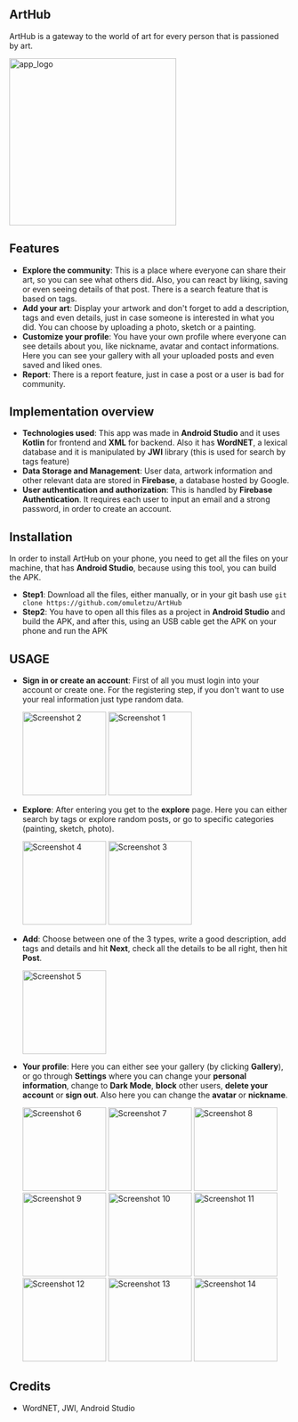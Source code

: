 ## ArtHub
  ArtHub is a gateway to the world of art for every person that is passioned by art.

<img src="https://github.com/omuletzu/ArtHub/assets/75565975/2394eeee-a060-4cfe-a7cb-9a2b95096da1" alt="app_logo" width="300">

## Features

- **Explore the community**: This is a place where everyone can share their art, so you can see what others did. Also, you can react by liking, saving or even seeing details of that post. There is a search feature that is based on tags. 
- **Add your art**: Display your artwork and don't forget to add a description, tags and even details, just in case someone is interested in what you did. You can choose by uploading a photo, sketch or a painting.
- **Customize your profile**: You have your own profile where everyone can see details about you, like nickname, avatar and contact informations. Here you can see your gallery with all your uploaded posts and even saved and liked ones.
- **Report**: There is a report feature, just in case a post or a user is bad for community.

## Implementation overview

- **Technologies used**: This app was made in **Android Studio** and it uses **Kotlin** for frontend and **XML** for backend. Also it has **WordNET**, a lexical database and it is manipulated by **JWI** library (this is used for search by tags feature)
- **Data Storage and Management**: User data, artwork information and other relevant data are stored in **Firebase**, a database hosted by Google.
- **User authentication and authorization**: This is handled by **Firebase Authentication**. It requires each user to input an email and a strong password, in order to create an account.

## Installation 

  In order to install ArtHub on your phone, you need to get all the files on your machine, that has **Android Studio**, because using this tool, you can build the APK.

- **Step1**: Download all the files, either manually, or in your git bash use `git clone https://github.com/omuletzu/ArtHub`
- **Step2**: You have to open all this files as a project in **Android Studio** and build the APK, and after this, using an USB cable get the APK on your phone and run the APK

## USAGE 

- **Sign in or create an account**: First of all you must login into your account or create one. For the registering step, if you don't want to use your real information just type random data.


  <img src="https://github.com/omuletzu/ArtHub/assets/75565975/851c82ef-8da4-4fb6-a8cf-57e0e4e755cd" alt="Screenshot 2" width="150">
  <img src="https://github.com/omuletzu/ArtHub/assets/75565975/0f443bee-5f12-4c7a-a839-80bf9c8dfef1" alt="Screenshot 1" width="150">


- **Explore**: After entering you get to the **explore** page. Here you can either search by tags or explore random posts, or go to specific categories (painting, sketch, photo).

  <img src="https://github.com/omuletzu/ArtHub/assets/75565975/023b16a2-d5b4-47fd-aae2-637d7b8e2d07" alt="Screenshot 4" width="150">
  <img src="https://github.com/omuletzu/ArtHub/assets/75565975/33b454eb-55ce-43e3-97b2-f88d81bd223f" alt="Screenshot 3" width="150">

  
- **Add**: Choose between one of the 3 types, write a good description, add tags and details and hit **Next**, check all the details to be all right, then hit **Post**.


  <img src="https://github.com/omuletzu/ArtHub/assets/75565975/c414a1e9-0e4f-456b-8497-9d2bf91177ec" alt="Screenshot 5" width="150">

  
- **Your profile**: Here you can either see your gallery (by clicking **Gallery**), or go through **Settings** where you can change your **personal information**, change to **Dark Mode**, **block** other users, **delete your account** or **sign out**. Also here you can change the **avatar** or **nickname**.

  <img src="https://github.com/omuletzu/ArtHub/assets/75565975/0af0338d-d08a-456e-827d-9e641ab7e216" alt="Screenshot 6" width="150">
  <img src="https://github.com/omuletzu/ArtHub/assets/75565975/8a15cb2f-49a2-46e4-8abd-5ecad59908cf" alt="Screenshot 7" width="150">
  <img src="https://github.com/omuletzu/ArtHub/assets/75565975/35d2fd42-32f3-421f-818a-c5485274b07e" alt="Screenshot 8" width="150">
  <img src="https://github.com/omuletzu/ArtHub/assets/75565975/8b15200b-db59-405f-a467-cbe34be1980a" alt="Screenshot 9" width="150">
  <img src="https://github.com/omuletzu/ArtHub/assets/75565975/87631c8e-6534-499d-87f4-959ee7ad9e8f" alt="Screenshot 10" width="150">
  <img src="https://github.com/omuletzu/ArtHub/assets/75565975/4646dcbd-dc06-4774-86ec-3053c11a60ce" alt="Screenshot 11" width="150">
  <img src="https://github.com/omuletzu/ArtHub/assets/75565975/2edd98b1-8eec-4b72-b9b5-1d9fc112e55c" alt="Screenshot 12" width="150">
  <img src="https://github.com/omuletzu/ArtHub/assets/75565975/e2f19353-0704-4a61-9fbd-de8d88c61c2e" alt="Screenshot 13" width="150">
  <img src="https://github.com/omuletzu/ArtHub/assets/75565975/c32239a8-8874-43d0-b7ef-4306fb26d8ee" alt="Screenshot 14" width="150">

## Credits

- WordNET, JWI, Android Studio

  
